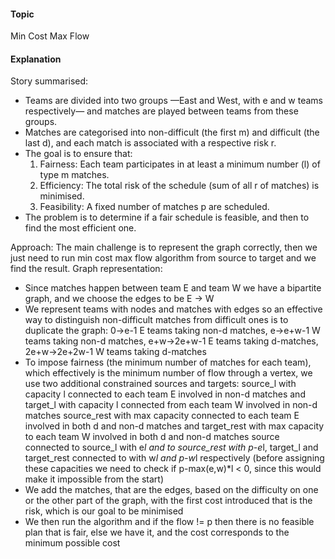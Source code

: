 #### Topic
Min Cost Max Flow

#### Explanation

Story summarised:
- Teams are divided into two groups —East and West, with e and w teams respectively— and matches are played between teams from these groups.
- Matches are categorised into non-difficult (the first m) and difficult (the last d), and each match is associated with a respective risk r.
- The goal is to ensure that:
	1. Fairness: Each team participates in at least a minimum number (l) of type m matches.
	2. Efficiency: The total risk of the schedule (sum of all r of matches) is minimised.
	3. Feasibility: A fixed number of matches p are scheduled.
- The problem is to determine if a fair schedule is feasible, and then to find the most efficient one.

Approach:
The main challenge is to represent the graph correctly, then we just need to run min cost max flow algorithm from source to target and we find the result.
Graph representation:
- Since matches happen between team E and team W we have a bipartite graph, and we choose the edges to be E -> W
- We represent teams with nodes and matches with edges so an effective way to distinguish non-difficult matches from difficult ones is to duplicate the graph:
	0->e-1 E teams taking non-d matches, e->e+w-1 W teams taking non-d matches, e+w->2e+w-1 E teams taking d-matches, 2e+w->2e+2w-1 W teams taking d-matches
- To impose fairness (the minimum number of matches for each team), which effectively is the minimum number of flow through a vertex, we use two additional constrained sources and targets:
	source_l with capacity l connected to each team E involved in non-d matches and target_l with capacity l connected from each team W involved in non-d matches
	source_rest with max capacity connected to each team E involved in both d and non-d matches and target_rest with max capacity to each team W involved in both d and non-d matches
	source connected to source_l with e*l and to source_rest with p-e*l, target_l and target_rest connected to with w*l and p-w*l respectively
	(before assigning these capacities we need to check if p-max(e,w)*l < 0, since this would make it impossible from the start)
- We add the matches, that are the edges, based on the difficulty on one or the other part of the graph, with the first cost introduced that is the risk, which is our goal to be minimised
- We then run the algorithm and if the flow != p then there is no feasible plan that is fair, else we have it, and the cost corresponds to the minimum possible cost
